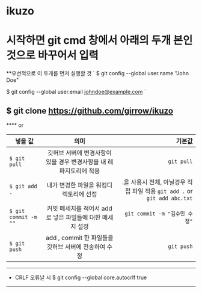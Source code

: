 # ikuzo

시작하면 git cmd 창에서 아래의 두개 본인것으로 바꾸어서 입력
======

**우선적으로 이 두개를 먼저 실행할 것
`
$ git config --global user.name "John Doe"

$ git config --global user.email johndoe@example.com
`

$ git clone https://github.com/girrow/ikuzo
------

**** or

| 넣을 값 | 의미 | 기본값 |
|---|:---:|---:|
| `$ git pull` | 깃허브 서버에 변경사항이 있을 경우 변경사항을 내 레파지토리에 적용 | `git pull` |
| `$ git add .` | 내가 변경한 파일을 워킹디렉토리에 선정 | .을 사용시 전체, 아닐경우 직접 파일 적용 `git add .` or `git add abc.txt` |
| `$ git commit -m ""` | 커밋 메세지를 적어서 add로 넣은 파일들에 대한 메세지 설정 | `git commit -m "김수민 수정"` |
| `$ git push` | add , commit 한 파일들을 깃허브 서버에 전송하여 수정 | `git push` |


---

* CRLF 오류날 시
$ git config --global core.autocrlf true
------
